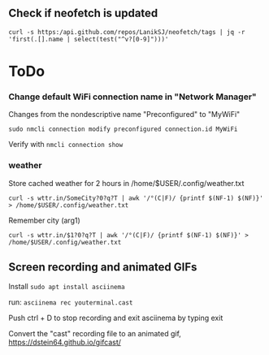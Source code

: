 ## Check if neofetch is updated

`curl -s https:/api.github.com/repos/LanikSJ/neofetch/tags | jq -r 'first(.[].name | select(test("^v?[0-9]")))'`

# ToDo

### Change default WiFi connection name in "Network Manager"

Changes from the nondescriptive name "Preconfigured" to "MyWiFi"

`sudo nmcli connection modify preconfigured connection.id MyWiFi`

Verify with `nmcli connection show`

### weather

Store cached weather for 2 hours in /home/$USER/.config/weather.txt

```#!/bin/bash
curl -s wttr.in/SomeCity?0?q?T | awk '/°(C|F)/ {printf $(NF-1) $(NF)}' > /home/$USER/.config/weather.txt
```
Remember city (arg1)

`curl -s wttr.in/$1?0?q?T | awk '/°(C|F)/ {printf $(NF-1) $(NF)}' > /home/$USER/.config/weather.txt`

## Screen recording and animated GIFs

Install `sudo apt install asciinema`

run: `asciinema rec youterminal.cast`

Push ctrl + D to stop recording and exit asciinema by typing exit

Convert the "cast" recording file to an animated gif, https://dstein64.github.io/gifcast/


